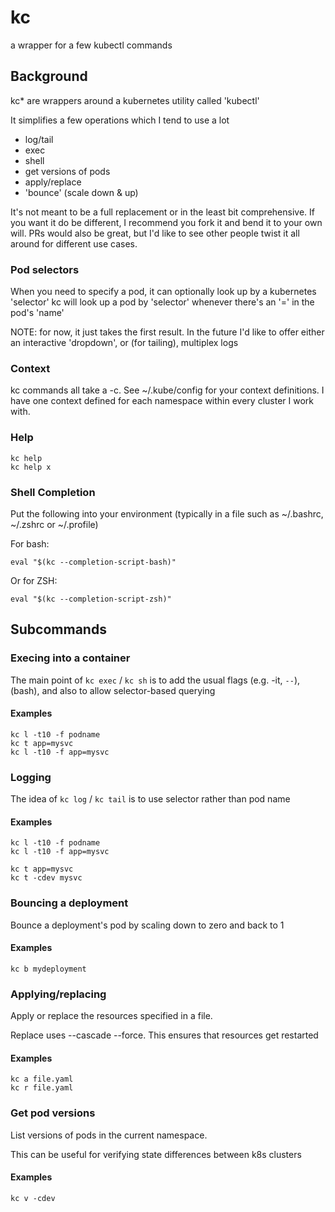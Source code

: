 # kc
a wrapper for a few kubectl commands

## Background

kc* are wrappers around a kubernetes utility called 'kubectl'

It simplifies a few operations which I tend to use a lot

 * log/tail
 * exec
 * shell
 * get versions of pods
 * apply/replace
 * 'bounce' (scale down & up)

It's not meant to be a full replacement or in the least bit comprehensive. If you want it do be different, I recommend you fork it and bend it to your own will. PRs would also be great, but I'd like to see other people twist it all around for different use cases.

### Pod selectors

When you need to specify a pod, it can optionally look up by a kubernetes 'selector'
kc will look up a pod by 'selector' whenever there's an '=' in the pod's 'name'

NOTE: for now, it just takes the first result. In the future I'd like to offer either an interactive 'dropdown', or (for tailing), multiplex logs

### Context

kc commands all take a -c<context>. See ~/.kube/config for your context definitions. I have one context defined for each namespace within every cluster I work with.

### Help

    kc help
    kc help x

### Shell Completion

Put the following into your environment (typically in a file such as ~/.bashrc, ~/.zshrc or ~/.profile)

For bash:

    eval "$(kc --completion-script-bash)"

Or for ZSH:

    eval "$(kc --completion-script-zsh)"

## Subcommands

### Execing into a container

The main point of `kc exec` / `kc sh` is to add the usual flags (e.g. -it, `--`), (bash), and also to allow selector-based querying

#### Examples

    kc l -t10 -f podname
    kc t app=mysvc
    kc l -t10 -f app=mysvc

### Logging

The idea of `kc log` / `kc tail` is to use selector rather than pod name

#### Examples

    kc l -t10 -f podname
    kc l -t10 -f app=mysvc

    kc t app=mysvc
    kc t -cdev mysvc

### Bouncing a deployment

Bounce a deployment's pod by scaling down to zero and back to 1

#### Examples

    kc b mydeployment

### Applying/replacing

Apply or replace the resources specified in a file.

Replace uses --cascade --force. This ensures that resources get restarted

#### Examples

    kc a file.yaml
    kc r file.yaml


### Get pod versions

List versions of pods in the current namespace.

This can be useful for verifying state differences between k8s clusters

#### Examples

    kc v -cdev

